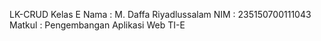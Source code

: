 LK-CRUD Kelas E
Nama    : M. Daffa Riyadlussalam
NIM     : 235150700111043
Matkul  : Pengembangan Aplikasi Web TI-E

